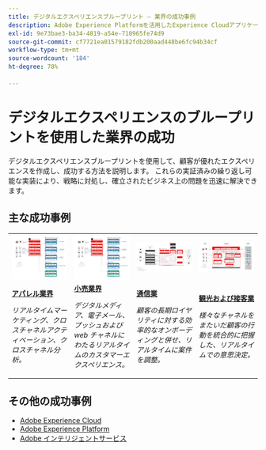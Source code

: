 ```yaml
---
title: デジタルエクスペリエンスブループリント – 業界の成功事例
description: Adobe Experience Platformを活用したExperience Cloudアプリケーションを活用して、様々な業界がどのように事業価値を実現しているかを紹介します。
exl-id: 9e73bae3-ba34-4819-a54e-710965fe74d9
source-git-commit: cf7721ea01579182fdb200aad448be6fc94b34cf
workflow-type: tm+mt
source-wordcount: '184'
ht-degree: 78%

---
```


# デジタルエクスペリエンスのブループリントを使用した業界の成功

デジタルエクスペリエンスブループリントを使用して、顧客が優れたエクスペリエンスを作成し、成功する方法を説明します。 これらの実証済みの繰り返し可能な実装により、戦略に対処し、確立されたビジネス上の問題を迅速に解決できます。

## 主な成功事例

<table style="table-layout:fixed">
<tr>
  <td>
    <a href="https://experienceleague.adobe.com/docs/blueprints-learn/architecture/vertical-blueprints/apparel.html?lang=ja"><img alt="Audience アクティベーション、Customer Journey Analytics、カスタマージャーニーブループリントを使用したアパレル産業用のサムネール画像" src="../experience-platform/assets/aep+apps.svg" /></a>
    </td>
  <td>
    <a href="https://experienceleague.adobe.com/docs/blueprints-learn/architecture/vertical-blueprints/retail.html?lang=ja"><img alt="オンラインとオフラインのデータおよび Journey Optimizer ブループリントを使用した、アクティベーションによる小売業界向けのサムネール画像" src="../experience-platform/assets/aep+apps.svg" /></a>

</td>
  <td>
    <a href="https://experienceleague.adobe.com/docs/blueprints-learn/architecture/vertical-blueprints/telecommunications.html?lang=ja"><img alt="Journey Optimizer ブループリントのサムネール画像" src="../customer-journeys/assets/ajo-architecture.svg" /></a>
  </td>
  <td>
    <a href="https://experienceleague.adobe.com/docs/blueprints-learn/architecture/vertical-blueprints/travel-hospitality.html?lang=ja"><img alt="オンラインとオフラインのデータブループリントのアクティベーション用のサムネール画像" src="../audience-activation/assets/known_activation.svg" /></a>
  </td>
</tr>
<tr>
  <td>
    <div><a href="https://experienceleague.adobe.com/docs/blueprints-learn/architecture/vertical-blueprints/apparel.html?lang=ja"><strong>アパレル業界</strong></a></div>
    <p><em>リアルタイムマーケティング、クロスチャネルアクティベーション、クロスチャネル分析。</em></p>
  </td>
  <td>
    <div><a href="https://experienceleague.adobe.com/docs/blueprints-learn/architecture/vertical-blueprints/retail.html?lang=ja"><strong>小売業界</strong></a></div>
    <p><em>デジタルメディア、電子メール、プッシュおよび web チャネルにわたるリアルタイムのカスタマーエクスペリエンス。</em></p>
  </td>
  <td>
    <div><a href="https://experienceleague.adobe.com/docs/blueprints-learn/architecture/vertical-blueprints/telecommunications.html?lang=ja"><strong>通信業</strong></a></div>
    <p><em>顧客の長期ロイヤリティに対する効率的なオンボーディングと併せ、リアルタイムに案件を調整。</em></p>
  </td>
  <td>
    <div><a href="https://experienceleague.adobe.com/docs/blueprints-learn/architecture/vertical-blueprints/travel-hospitality.html?lang=ja"><strong>観光および接客業</strong></a></div>
    <p><em>様々なチャネルをまたいだ顧客の行動を統合的に把握した、リアルタイムでの意思決定。</em></p>
  </td>
</tr>
</table>

## その他の成功事例

* <a href="https://business.adobe.com/customer-success-stories/index.html?Products+%26+Services=Experience">Adobe Experience Cloud</a>
* <a href="https://business.adobe.com/customer-success-stories/index.html?Products+%26+Services=Experience+Platform">Adobe Experience Platform</a>
* <a href="https://business.adobe.com/customer-success-stories/index.html?Products+%26+Services=Intelligent+Services">Adobe インテリジェントサービス</a>
